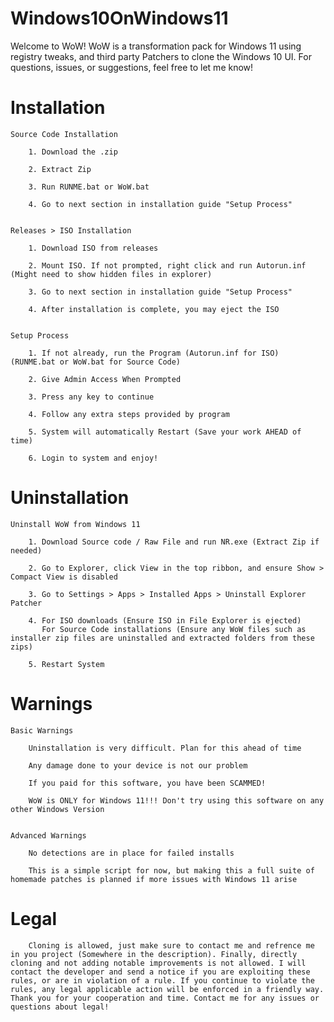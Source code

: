 # Windows10OnWindows11
 Welcome to WoW! WoW is a transformation pack for Windows 11 using registry tweaks, and third party Patchers to clone the Windows 10 UI. For questions, issues, or suggestions, feel free to let me know!


# Installation

    Source Code Installation

        1. Download the .zip

        2. Extract Zip

        3. Run RUNME.bat or WoW.bat

        4. Go to next section in installation guide "Setup Process"


    Releases > ISO Installation

        1. Download ISO from releases

        2. Mount ISO. If not prompted, right click and run Autorun.inf (Might need to show hidden files in explorer)

        3. Go to next section in installation guide "Setup Process"

        4. After installation is complete, you may eject the ISO


    Setup Process

        1. If not already, run the Program (Autorun.inf for ISO) (RUNME.bat or WoW.bat for Source Code)

        2. Give Admin Access When Prompted

        3. Press any key to continue

        4. Follow any extra steps provided by program

        5. System will automatically Restart (Save your work AHEAD of time)

        6. Login to system and enjoy!




# Uninstallation

    Uninstall WoW from Windows 11

        1. Download Source code / Raw File and run NR.exe (Extract Zip if needed)

        2. Go to Explorer, click View in the top ribbon, and ensure Show > Compact View is disabled

        3. Go to Settings > Apps > Installed Apps > Uninstall Explorer Patcher

        4. For ISO downloads (Ensure ISO in File Explorer is ejected) 
           For Source Code installations (Ensure any WoW files such as installer zip files are uninstalled and extracted folders from these zips) 
        
        5. Restart System




# Warnings
    
    Basic Warnings
        
        Uninstallation is very difficult. Plan for this ahead of time

        Any damage done to your device is not our problem

        If you paid for this software, you have been SCAMMED!

        WoW is ONLY for Windows 11!!! Don't try using this software on any other Windows Version


    Advanced Warnings

        No detections are in place for failed installs

        This is a simple script for now, but making this a full suite of homemade patches is planned if more issues with Windows 11 arise
    

#    Legal

        Cloning is allowed, just make sure to contact me and refrence me in you project (Somewhere in the description). Finally, directly cloning and not adding notable improvements is not allowed. I will contact the developer and send a notice if you are exploiting these rules, or are in violation of a rule. If you continue to violate the rules, any legal applicable action will be enforced in a friendly way. Thank you for your cooperation and time. Contact me for any issues or questions about legal!
    